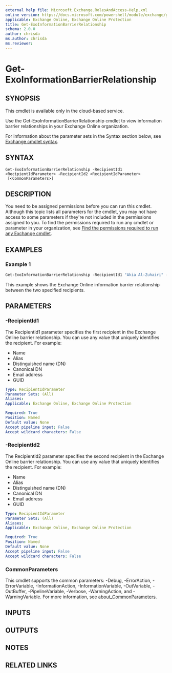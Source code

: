 ```yaml
---
external help file: Microsoft.Exchange.RolesAndAccess-Help.xml
online version: https://docs.microsoft.com/powershell/module/exchange/get-exoinformationbarrierrelationship
applicable: Exchange Online, Exchange Online Protection
title: Get-ExoInformationBarrierRelationship
schema: 2.0.0
author: chrisda
ms.author: chrisda
ms.reviewer:
---
```


# Get-ExoInformationBarrierRelationship

## SYNOPSIS
This cmdlet is available only in the cloud-based service.

Use the Get-ExoInformationBarrierRelationship cmdlet to view information barrier relationships in your Exchange Online organization.

For information about the parameter sets in the Syntax section below, see [Exchange cmdlet syntax](https://docs.microsoft.com/powershell/exchange/exchange-cmdlet-syntax).

## SYNTAX

```
Get-ExoInformationBarrierRelationship -RecipientId1 <RecipientIdParameter> -RecipientId2 <RecipientIdParameter>
 [<CommonParameters>]
```

## DESCRIPTION
You need to be assigned permissions before you can run this cmdlet. Although this topic lists all parameters for the cmdlet, you may not have access to some parameters if they're not included in the permissions assigned to you. To find the permissions required to run any cmdlet or parameter in your organization, see [Find the permissions required to run any Exchange cmdlet](https://docs.microsoft.com/powershell/exchange/find-exchange-cmdlet-permissions).

## EXAMPLES

### Example 1
```powershell
Get-ExoInformationBarrierRelationship -RecipientId1 "Akia Al-Zuhairi" -RecipientId2 "Gabriela Laureano"
```

This example shows the Exchange Online information barrier relationship between the two specified recipients.

## PARAMETERS

### -RecipientId1
The RecipientId1 parameter specifies the first recipient in the Exchange Online barrier relationship. You can use any value that uniquely identifies the recipient. For example:

- Name
- Alias
- Distinguished name (DN)
- Canonical DN
- Email address
- GUID

```yaml
Type: RecipientIdParameter
Parameter Sets: (All)
Aliases:
Applicable: Exchange Online, Exchange Online Protection

Required: True
Position: Named
Default value: None
Accept pipeline input: False
Accept wildcard characters: False
```

### -RecipientId2
The RecipientId2 parameter specifies the second recipient in the Exchange Online barrier relationship. You can use any value that uniquely identifies the recipient. For example:

- Name
- Alias
- Distinguished name (DN)
- Canonical DN
- Email address
- GUID

```yaml
Type: RecipientIdParameter
Parameter Sets: (All)
Aliases:
Applicable: Exchange Online, Exchange Online Protection

Required: True
Position: Named
Default value: None
Accept pipeline input: False
Accept wildcard characters: False
```

### CommonParameters
This cmdlet supports the common parameters: -Debug, -ErrorAction, -ErrorVariable, -InformationAction, -InformationVariable, -OutVariable, -OutBuffer, -PipelineVariable, -Verbose, -WarningAction, and -WarningVariable. For more information, see [about_CommonParameters](https://go.microsoft.com/fwlink/p/?LinkID=113216).

## INPUTS

## OUTPUTS

## NOTES

## RELATED LINKS
